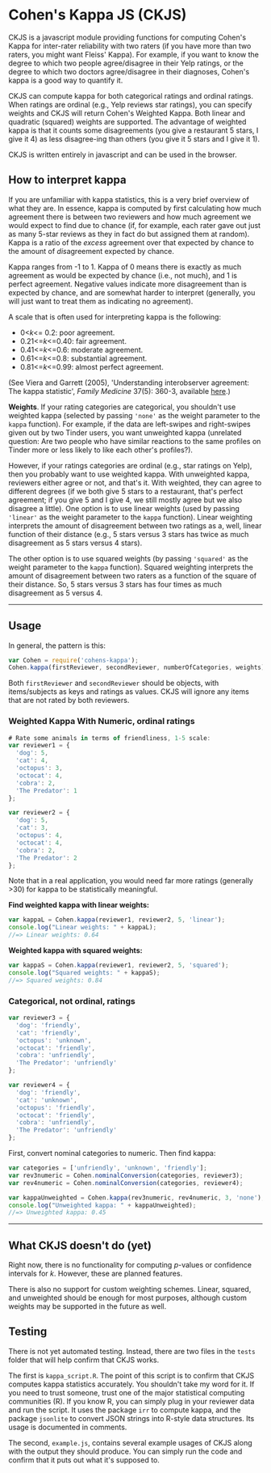 # Cohen's Kappa JS (CKJS)

CKJS is a javascript module providing functions for computing Cohen's Kappa for inter-rater
reliability with two raters (if you have more than two raters, you might want
Fleiss' Kappa). For example, if you want to know the degree to which two people
agree/disagree in their Yelp ratings, or the degree to which two doctors agree/disagree in their
diagnoses, Cohen's kappa is a good way to quantify it. 

CKJS can compute kappa for both categorical ratings and ordinal ratings. When
ratings are ordinal (e.g., Yelp reviews star ratings), you can specify weights and
CKJS will return Cohen's Weighted Kappa. Both linear and quadratic (squared)
weights are supported. The advantage of weighted kappa is that it counts some
disagreements (you give a restaurant 5 stars, I give it 4) as less disagree-ing
than others (you give it 5 stars and I give it 1). 

CKJS is written entirely in javascript and can be used in the
browser. 

## How to interpret kappa  
If you are unfamiliar with kappa statistics, this is a very brief overview of what
they are. In essence, kappa is computed by first calculating how much agreement
there is between two reviewers and how much agreement we would expect to find due
to chance (if, for example, each rater gave out just as many 5-star reviews as they
in fact do but assigned them at random).  Kappa is a ratio of the *excess*
agreement over that expected by chance to the amount of *dis*agreement expected by
chance. 

Kappa ranges from -1 to 1. Kappa of 0 means there is exactly as much agreement as
would be expected by chance (i.e., not much), and 1 is perfect agreement.  Negative
values indicate more disagreement than is expected by chance, and are somewhat
harder to interpret (generally, you will just want to treat them as indicating no
agreement). 

A scale that is often used for interpreting kappa is the following:

- 0<*k*<= 0.2: poor agreement. 
- 0.21<=*k*<=0.40: fair agreement. 
- 0.41<=*k*<=0.6: moderate agreement.
- 0.61<=*k*<=0.8: substantial agreement. 
- 0.81<=*k*<=0.99: almost perfect agreement.

(See Viera and Garrett (2005), 'Understanding interobserver agreement:
The kappa statistic', *Family Medicine* 37(5): 360-3, available [here][viera].)

[viera]:http://virtualhost.cs.columbia.edu/~julia/courses/CS6998/Interrater_agreement.Kappa_statistic.pdf

**Weights**. If your rating categories are categorical, you shouldn't use weighted
kappa (selected by passing `'none'` as the weight parameter to the `kappa` function). For example,
if the data are left-swipes and right-swipes given out by two Tinder users, you want
unweighted kappa (unrelated question: Are two people who have similar reactions to the same
profiles on Tinder more or less likely to like each other's profiles?).  

However, if your ratings categories are ordinal (e.g., star ratings on Yelp), then
you probably want to use weighted kappa. With unweighted kappa, reviewers either
agree or not, and that's it. With weighted, they can agree to different degrees (if
we both give 5 stars to a restaurant, that's perfect agreement; if you give 5 and I
give 4, we still mostly agree but we also disagree a little). One option is to use
linear weights (used by passing `'linear'` as the weight parameter to the `kappa`
function). Linear
weighting interprets the amount of disagreement between two ratings as a, well,
linear function of their distance (e.g., 5 stars versus 3 stars has twice as much
disagreement as 5 stars versus 4 stars).  

The other option is to use squared weights (by passing `'squared'` as the weight
parameter to the `kappa` function).  Squared weighting interprets the amount of
disagreement between two raters as a function of the square of their distance. So,
5 stars versus 3 stars has four times as much disagreement as 5 versus 4. 

-----------

## Usage 

In general, the pattern is this:

```javascript
var Cohen = require('cohens-kappa');
Cohen.kappa(firstReviewer, secondReviewer, numberOfCategories, weights);
```
Both `firstReviewer` and `secondReviewer` should be objects, with items/subjects as keys and
ratings as values. CKJS will ignore any items that are not rated by both reviewers. 

### Weighted Kappa With Numeric, ordinal ratings 
```javascript
# Rate some animals in terms of friendliness, 1-5 scale:
var reviewer1 = {
  'dog': 5,
  'cat': 4,
  'octopus': 3,
  'octocat': 4,
  'cobra': 2,
  'The Predator': 1
};

var reviewer2 = {
  'dog': 5,
  'cat': 3,
  'octopus': 4,
  'octocat': 4,
  'cobra': 2,
  'The Predator': 2
};
```
Note that in a real application, you would need far more ratings (generally >30)
for kappa to be statistically meaningful. 

**Find weighted kappa with linear weights:**

```javascript
var kappaL = Cohen.kappa(reviewer1, reviewer2, 5, 'linear');
console.log("Linear weights: " + kappaL);
//=> Linear weights: 0.64
```
**Weighted kappa with squared weights:**

```javascript
var kappaS = Cohen.kappa(reviewer1, reviewer2, 5, 'squared');
console.log("Squared weights: " + kappaS);
//=> Squared weights: 0.84
```
### Categorical, not ordinal, ratings 
```javascript
var reviewer3 = {
  'dog': 'friendly',
  'cat': 'friendly',
  'octopus': 'unknown',
  'octocat': 'friendly',
  'cobra': 'unfriendly',
  'The Predator': 'unfriendly'
};

var reviewer4 = {
  'dog': 'friendly',
  'cat': 'unknown',
  'octopus': 'friendly',
  'octocat': 'friendly',
  'cobra': 'unfriendly',
  'The Predator': 'unfriendly'
};
```
First, convert nominal categories to numeric. Then find kappa:

```javascript
var categories = ['unfriendly', 'unknown', 'friendly'];
var rev3numeric = Cohen.nominalConversion(categories, reviewer3);
var rev4numeric = Cohen.nominalConversion(categories, reviewer4);

var kappaUnweighted = Cohen.kappa(rev3numeric, rev4numeric, 3, 'none');
console.log("Unweighted kappa: " + kappaUnweighted);
//=> Unweighted kappa: 0.45 
```
---------------

## What CKJS doesn't do (yet)  

Right now, there is no functionality for computing *p*-values or confidence intervals
for *k*. However, these are planned features.  

There is also no support for custom weighting schemes. Linear, squared, and
unweighted should be enough for most purposes, although custom weights may be
supported in the future as well. 

## Testing 

There is not yet automated testing. Instead, there are two files in the `tests`
folder that will help confirm that CKJS works. 

The first is `kappa_script.R`. The point of this script is to confirm that CKJS
computes kappa statistics accurately.  You shouldn't take my word for it.  If you
need to trust someone, trust one of the major statistical computing communities
(R).  If you know R, you can simply plug in your reviewer data and run the script.
It uses the package `irr` to compute kappa, and the package `jsonlite` to convert
JSON strings into R-style data structures. Its usage is documented in comments.

The second, `example.js`, contains several example usages of CKJS along with the
output they should produce. You can simply run the code and confirm that it puts
out what it's supposed to. 


